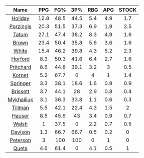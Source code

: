|                                     Name                                     |  PPG  |  FG%  |  3P%  |  RBG  |  APG  |  STOCK  |
|:----------------------------------------------------------------------------:|:-----:|:-----:|:-----:|:-----:|:-----:|:-------:|
|      [Holiday](https://www.espn.com/nba/player/_/id/3995/jrue-holiday)       | 12.8  | 48.5  | 44.5  |  5.4  |  4.9  |   1.7   |
| [Porzingis](https://www.espn.com/nba/player/_/id/3102531/kristaps-porzingis) | 20.3  | 51.5  | 37.3  |  6.9  |  1.9  |   2.5   |
|      [Tatum](https://www.espn.com/nba/player/_/id/4065648/jayson-tatum)      | 27.1  | 47.4  | 38.2  |  8.3  |  4.9  |   1.6   |
|      [Brown](https://www.espn.com/nba/player/_/id/3917376/jaylen-brown)      | 23.4  | 50.4  | 35.8  |  5.6  |  3.6  |   1.6   |
|     [White](https://www.espn.com/nba/player/_/id/3078576/derrick-white)      | 15.4  | 46.2  | 39.8  |  4.3  |  5.2  |   2.3   |
|       [Horford](https://www.espn.com/nba/player/_/id/3213/al-horford)        |  8.3  | 50.3  | 41.6  |  6.4  |  2.7  |   1.6   |
|  [Pritchard](https://www.espn.com/nba/player/_/id/4066354/payton-pritchard)  |  8.6  | 44.8  | 39.1  |  3.2  |   3   |   0.5   |
|      [Kornet](https://www.espn.com/nba/player/_/id/3064560/luke-kornet)      |  5.2  | 67.7  |   0   |   4   |   1   |   1.4   |
|   [Springer](https://www.espn.com/nba/player/_/id/4432164/jaden-springer)    |  3.3  | 38.1  | 18.6  |  1.6  |  0.9  |   0.9   |
|   [Brissett](https://www.espn.com/nba/player/_/id/4278031/oshae-brissett)    |  3.7  | 44.1  |  28   |  2.9  |  0.8  |   0.4   |
|  [Mykhailiuk](https://www.espn.com/nba/player/_/id/3133602/svi-mykhailiuk)   |  3.1  | 36.3  | 33.8  |  1.1  |  0.6  |   0.3   |
|    [Tillman](https://www.espn.com/nba/player/_/id/4277964/xavier-tillman)    |  5.5  | 42.1  | 22.4  |  4.3  |  1.5  |    2    |
|      [Hauser](https://www.espn.com/nba/player/_/id/4065804/sam-hauser)       |  8.5  | 45.6  |  43   |  3.4  |  0.9  |   0.7   |
|      [Walsh](https://www.espn.com/nba/player/_/id/4683689/jordan-walsh)      |   1   | 37.5  |   0   |  2.2  |  0.7  |   0.5   |
|      [Davison](https://www.espn.com/nba/player/_/id/4576085/jd-davison)      |  1.3  | 66.7  | 66.7  |  0.5  |  0.2  |    0    |
|    [Peterson](https://www.espn.com/nba/player/_/id/4397689/drew-peterson)    |   3   |  100  |  100  |   0   |   1   |    0    |
|     [Queta](https://www.espn.com/nba/player/_/id/4397424/neemias-queta)      |  4.6  | 61.4  |   0   |  4.1  |  0.5  |    1    |